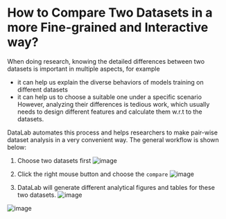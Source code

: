 # How to Compare Two Datasets in a more Fine-grained and Interactive way?



When doing research, knowing the detailed differences between two datasets is important in multiple aspects, for example
* it can help us explain the diverse behaviors of models training on different datasets
* it can help us to choose a suitable one under a specific scenario
However, analyzing their differences is tedious work, which usually needs to design different features and calculate them w.r.t to the datasets.

DataLab automates this process and helps researchers to make pair-wise dataset analysis in a very convenient way. The general workflow is shown below:


1. Choose two datasets first
![image](https://user-images.githubusercontent.com/59123869/155394693-8577f69b-59ea-43c7-9222-e71edc105fd3.png)


2. Click the right mouse button and choose the `compare`
![image](https://user-images.githubusercontent.com/59123869/155394868-907abbd6-49dd-4455-85e6-c33c9a144c59.png)



3. DataLab will generate different analytical figures and tables for these two datasets.
![image](https://user-images.githubusercontent.com/59123869/155395073-d1dfe0a2-8045-4b74-b78e-4a70729ea5f7.png)

![image](https://user-images.githubusercontent.com/59123869/155395692-6a610191-5588-4e82-881f-06df7adcb785.png)



